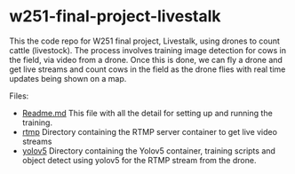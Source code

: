 # w251-final-project-livestalk
This the code repo for W251 final project, Livestalk, using drones to count cattle (livestock).
The process involves training image detection for cows in the field, via video from a drone.
Once this is done, we can fly a drone and get live streams and count cows in the field as
the drone flies with real time updates being shown on a map.

Files:
- [Readme.md](./Readme.md) This file with all the detail for setting up and running the training.
- [rtmp](./rtmp) Directory containing the RTMP server container to get live video streams
- [yolov5](./yolov5) Directory containing the Yolov5 container, training scripts and object detect using yolov5 for the RTMP stream from the drone.
